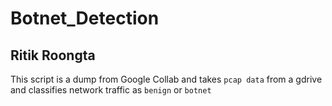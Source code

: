# Botnet_Detection
## Ritik Roongta

This script is a dump from Google Collab and takes `pcap data` from a gdrive and classifies network traffic as `benign` or `botnet`